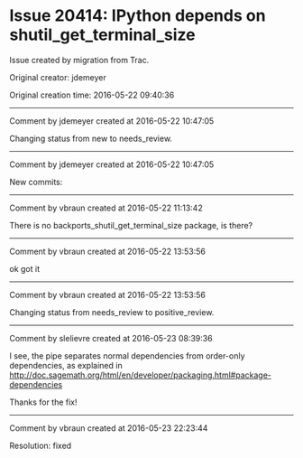 # Issue 20414: IPython depends on shutil_get_terminal_size

Issue created by migration from Trac.

Original creator: jdemeyer

Original creation time: 2016-05-22 09:40:36




---

Comment by jdemeyer created at 2016-05-22 10:47:05

Changing status from new to needs_review.


---

Comment by jdemeyer created at 2016-05-22 10:47:05

New commits:


---

Comment by vbraun created at 2016-05-22 11:13:42

There is no backports_shutil_get_terminal_size package, is there?


---

Comment by vbraun created at 2016-05-22 13:53:56

ok got it


---

Comment by vbraun created at 2016-05-22 13:53:56

Changing status from needs_review to positive_review.


---

Comment by slelievre created at 2016-05-23 08:39:36

I see, the pipe separates normal dependencies from order-only dependencies, as explained in
http://doc.sagemath.org/html/en/developer/packaging.html#package-dependencies

Thanks for the fix!


---

Comment by vbraun created at 2016-05-23 22:23:44

Resolution: fixed

